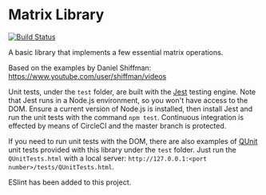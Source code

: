 # Matrix Library
[![Build Status](https://circleci.com/gh/Carla-de-Beer/JavaScript.png?&style=shield&circle-token=:circle-token)](https://circleci.com/gh/Carla-de-Beer/JavaScript)

A basic library that implements a few essential matrix operations.

Based on the examples by Daniel Shiffman:
https://www.youtube.com/user/shiffman/videos

Unit tests, under the `test` folder, are built with the [Jest](https://facebook.github.io/jest/) testing engine. Note that Jest runs in a Node.js environment, so you won't have access to the DOM. Ensure a current version of Node.js is installed, then install Jest and run the unit tests with the command `npm test`. Continuous integration is effected by means of CircleCI and the master branch is protected.

If you need to run unit tests with the DOM, there are also examples of [QUnit](https://qunitjs.com) unit tests provided with this library under the `test` folder. Just run the `QUnitTests.html` with a local server: `http://127.0.0.1:<port number>/tests/QUnitTests.html`.

ESlint has been added to this project.
